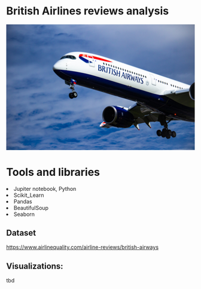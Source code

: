 # British Airlines reviews analysis
![British_Airlines](images/isaac-struna1.jpg)

# Tools and libraries
<li>Jupiter notebook, Python</li>
<li>Scikit_Learn </li>
<li>Pandas</li>
<li>BeautifulSoup</li>
<li>Seaborn</li>

## Dataset
https://www.airlinequality.com/airline-reviews/british-airways

## Visualizations:
tbd


